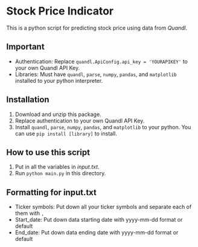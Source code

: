 # Stock Price Indicator

This is a python script for predicting stock price using data from _Quandl_.

## Important

- Authentication: Replace `quandl.ApiConfig.api_key = 'YOURAPIKEY'` to your own Quandl API Key.
- Libraries: Must have `quandl`, `parse`, `numpy`, `pandas`, and `matplotlib` installed to your python interpreter.

## Installation

1. Download and unzip this package. 
2. Replace authentication to your own Quandl API Key.
3. Install `quandl`, `parse`, `numpy`, `pandas`, and `matplotlib` to your python. You can use `pip install [library]` to install.

## How to use this script
1. Put in all the variables in *input.txt*.
2. Run `python main.py` in this directory.

## Formatting for input.txt
- Ticker symbols: Put down all your ticker symbols and separate each of them with `,`
- Start_date: Put down data starting date with yyyy-mm-dd format or default
- End_date: Put down data ending date with yyyy-mm-dd format or default
